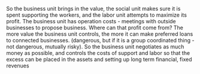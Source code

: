 So the business unit brings in the value, the social unit makes sure it is spent supporting the workers, and the labor unit attempts to maximize its profit. The business unit has operation costs - meetings with outside businesses to propose business. Where can that profit come from? The more value the business unit controls, the more it can make preferred loans to connected businesses. (dangerous, but if it is a group coordinated thing - not dangerous, mutually risky). So the business unit negotiates as much money as possible, and controls the costs of support and labor so that the excess can be placed in the assets and setting up long term financial, fixed revenues